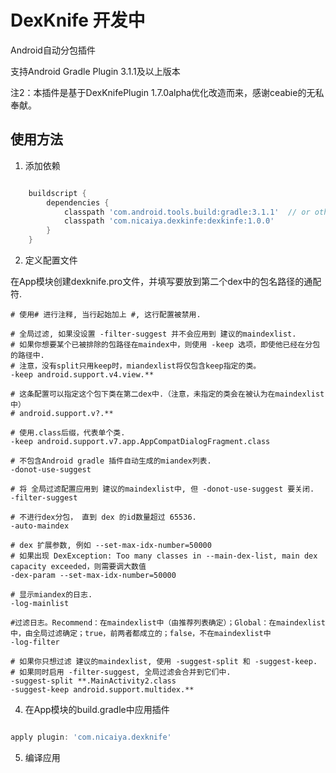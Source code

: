 # DexKnife 开发中

Android自动分包插件

支持Android Gradle Plugin 3.1.1及以上版本

注2：本插件是基于DexKnifePlugin 1.7.0alpha优化改造而来，感谢ceabie的无私奉献。


## 使用方法

1. 添加依赖

```groovy

    buildscript {
        dependencies {
            classpath 'com.android.tools.build:gradle:3.1.1'  // or other
            classpath 'com.nicaiya.dexkinfe:dexkinfe:1.0.0'
        }
    }

```

2. 定义配置文件

在App模块创建dexknife.pro文件，并填写要放到第二个dex中的包名路径的通配符.

```
# 使用# 进行注释, 当行起始加上 #, 这行配置被禁用.

# 全局过滤, 如果没设置 -filter-suggest 并不会应用到 建议的maindexlist.
# 如果你想要某个已被排除的包路径在maindex中，则使用 -keep 选项，即使他已经在分包的路径中.
# 注意，没有split只用keep时，miandexlist将仅包含keep指定的类。
-keep android.support.v4.view.**

# 这条配置可以指定这个包下类在第二dex中.（注意，未指定的类会在被认为在maindexlist中）
# android.support.v?.**

# 使用.class后缀，代表单个类.
-keep android.support.v7.app.AppCompatDialogFragment.class

# 不包含Android gradle 插件自动生成的miandex列表.
-donot-use-suggest

# 将 全局过滤配置应用到 建议的maindexlist中, 但 -donot-use-suggest 要关闭.
-filter-suggest

# 不进行dex分包， 直到 dex 的id数量超过 65536.
-auto-maindex

# dex 扩展参数, 例如 --set-max-idx-number=50000
# 如果出现 DexException: Too many classes in --main-dex-list, main dex capacity exceeded，则需要调大数值
-dex-param --set-max-idx-number=50000

# 显示miandex的日志.
-log-mainlist

#过滤日志。Recommend：在maindexlist中（由推荐列表确定）；Global：在maindexlist中，由全局过滤确定；true，前两者都成立的；false，不在maindexlist中
-log-filter

# 如果你只想过滤 建议的maindexlist, 使用 -suggest-split 和 -suggest-keep.
# 如果同时启用 -filter-suggest, 全局过滤会合并到它们中.
-suggest-split **.MainActivity2.class
-suggest-keep android.support.multidex.**

```

4. 在App模块的build.gradle中应用插件

```groovy

apply plugin: 'com.nicaiya.dexknife'

```

5. 编译应用

